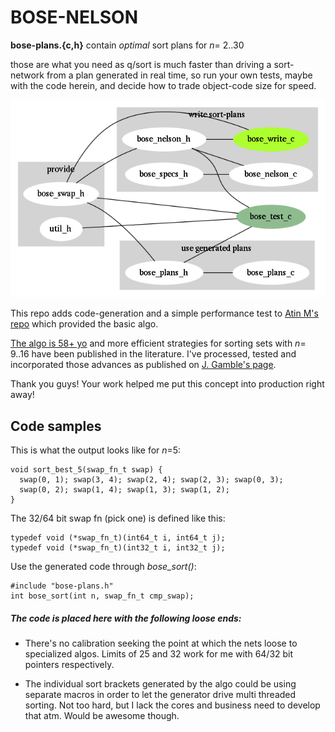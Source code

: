 # BOSE-NELSON

**bose-plans.{c,h}** contain _optimal_ sort plans for _n_= 2..30

those are what you need as q/sort is much faster than driving a sort-network from
a plan generated in real time, so run your own tests, maybe with the code herein,
and decide how to trade object-code size for speed. 


![bose-nelson units](bose-nelson.dot.png "bose-nelson unit relations")


This repo adds code-generation and a simple performance test to 
[Atin M's repo](https://github.com/atinm/bose-nelson) which provided the basic algo.

[The algo is 58+ yo]( https://dl.acm.org/doi/10.1145/321119.321126) and more
efficient strategies for sorting sets with _n_= 9..16 have been published in the
literature. I've processed, tested and incorporated those advances as published
on [J. Gamble's page](http://pages.ripco.net/~jgamble/nw.html).


Thank you guys! Your work helped me put this concept into production right away!


## Code samples

This is what the output looks like for _n_=5:
```
void sort_best_5(swap_fn_t swap) {
  swap(0, 1); swap(3, 4); swap(2, 4); swap(2, 3); swap(0, 3);
  swap(0, 2); swap(1, 4); swap(1, 3); swap(1, 2);
}
```

The 32/64 bit swap fn (pick one) is defined like this:
```
typedef void (*swap_fn_t)(int64_t i, int64_t j);
typedef void (*swap_fn_t)(int32_t i, int32_t j);
```

Use the generated code through _bose_sort()_:
```
#include "bose-plans.h"
int bose_sort(int n, swap_fn_t cmp_swap);
```

##### The code is placed here with the following loose ends:

* There's no calibration seeking the point at which the nets loose to specialized
algos. Limits of 25 and 32 work for me with 64/32 bit pointers respectively. 

* The individual sort brackets generated by the algo could be using separate macros
in order to let the generator drive multi threaded sorting. Not too hard, but I
lack the cores and business need to develop that atm. Would be awesome though.


